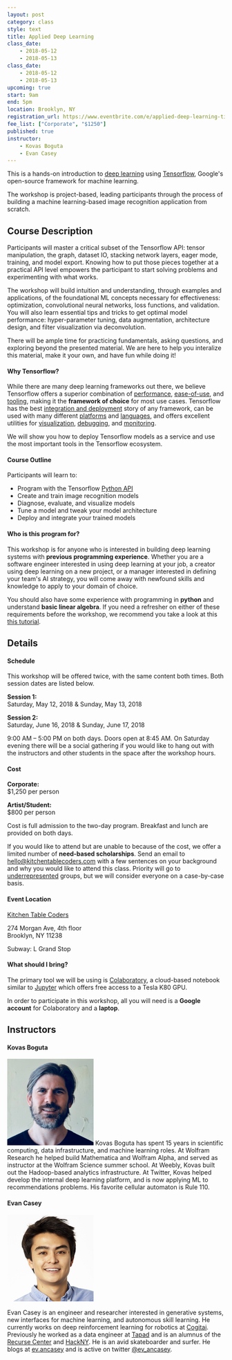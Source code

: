 ```yaml
---
layout: post
category: class
style: text
title: Applied Deep Learning
class_date:
    - 2018-05-12
    - 2018-05-13
class_date:
    - 2018-05-12
    - 2018-05-13
upcoming: true
start: 9am
end: 5pm
location: Brooklyn, NY
registration_url: https://www.eventbrite.com/e/applied-deep-learning-tickets-42720051825
fee_list: ["Corporate", "$1250"]
published: true
instructor:
    - Kovas Boguta
    - Evan Casey
---
```



This is a hands-on introduction to [deep learning](https://en.wikipedia.org/wiki/Deep_learning) using [Tensorflow](https://www.tensorflow.org), Google's open-source framework for machine learning. 

The workshop is project-based, leading participants through the process of building a machine learning-based image recognition application from scratch.

## Course Description

Participants will master a critical subset of the Tensorflow API: tensor manipulation, the graph, dataset IO, stacking network layers, eager mode, training, and model export. Knowing how to put those pieces together at a practical API level empowers the participant to start solving problems and experimenting with what works.

The workshop will build intuition and understanding, through examples and applications, of the foundational ML concepts necessary for effectiveness: optimization, convolutional neural networks, loss functions, and validation. You will also learn essential tips and tricks to get optimal model performance: hyper-parameter tuning, data augmentation, architecture design, and filter visualization via deconvolution. 

There will be ample time for practicing fundamentals, asking questions, and exploring beyond the presented material. We are here to help you interalize this material, make it your own, and have fun while doing it!

#### Why Tensorflow?

While there are many deep learning frameworks out there, we believe Tensorflow offers a superior combination of [performance](https://www.tensorflow.org/performance), [ease-of-use](https://research.googleblog.com/2017/10/eager-execution-imperative-define-by.html), and [tooling](https://www.tensorflow.org/extend/), making it the **framework of choice** for most use cases. Tensorflow has the best [integration and deployment](https://www.tensorflow.org/serving) story of any framework, can be used with many different [platforms](https://www.nvidia.com/en-us/data-center/gpu-accelerated-applications/tensorflow) and [languages](https://js.tensorflow.org), and offers excellent utilities for [visualization](https://www.tensorflow.org/programmers_guide/summaries_and_tensorboard), [debugging](https://www.tensorflow.org/programmers_guide/debugger), and [monitoring](https://www.tensorflow.org/extend).

We will show you how to deploy Tensorflow models as a service and use the most important tools in the Tensorflow ecosystem. 

#### Course Outline

Participants will learn to:  
- Program with the Tensorflow [Python API](https://www.tensorflow.org/api_docs/python)
- Create and train image recognition models
- Diagnose, evaluate, and visualize models 
- Tune a model and tweak your model architecture
- Deploy and integrate your trained models

#### Who is this program for?

This workshop is for anyone who is interested in building deep learning systems with **previous programming experience**. Whether you are a software engineer interested in using deep learning at your job, a creator using deep learning on a new project, or a manager interested in defining your team's AI strategy, you will come away with newfound skills and knowledge to apply to your domain of choice.

You should also have some experience with programming in **python** and understand **basic linear algebra**. If you need a refresher on either of these requirements before the workshop, we recommend you take a look at this [this tutorial](https://web.stanford.edu/class/cs231a/section/section1.pdf).

## Details

#### Schedule

This workshop will be offered twice, with the same content both times. Both session dates are listed below.

**Session 1:**  
Saturday, May 12, 2018 &amp; Sunday, May 13, 2018

**Session 2:**  
Saturday, June 16, 2018 &amp; Sunday, June 17, 2018

9:00 AM – 5:00 PM on both days. Doors open at 8:45 AM. On Saturday evening there will be a social gathering if you would like to hang out with the instructors and other students in the space after the workshop hours.

#### Cost

**Corporate:**  
$1,250 per person

**Artist/Student:**  
$800 per person

Cost is full admission to the two-day program. Breakfast and lunch are provided
on both days.

If you would like to attend but are unable to because of the cost, we offer a limited number of **need-based scholarships**. Send an email to [hello@kitchentablecoders.com](mailto:hello@kitchentablecoders.com) with a few sentences on your background and why you would like to attend this class. Priority will go to [underrepresented](https://www.nsf.gov/statistics/2017/nsf17310/digest/introduction/) groups, but we will consider everyone on a case-by-case basis.

#### Event Location

[Kitchen Table Coders](http://kitchentablecoders.com/)

274 Morgan Ave, 4th floor  
Brooklyn, NY 11238

Subway: L Grand Stop

#### What should I bring?

The primary tool we will be using is [Colaboratory](https://colab.research.google.com/notebooks/welcome.ipynb#recent=true), a cloud-based notebook similar to [Jupyter](http://jupyter.org/) which offers free access to a Tesla K80 GPU.

In order to participate in this workshop, all you will need is a **Google account** for Colaboratory and a **laptop**.

## Instructors

#### Kovas Boguta

<img width="200" src="/assets/img/bios/kovas.jpg" id="markdown-img"> 
Kovas Boguta has spent 15 years in scientific computing, data infrastructure, and machine learning roles. At Wolfram Research he helped build Mathematica and Wolfram Alpha, and served as instructor at the Wolfram Science summer school. At Weebly, Kovas built out the Hadoop-based analytics infrastructure. At Twitter, Kovas helped develop the internal deep learning platform, and is now applying ML to recommendations problems. His favorite cellular automaton is Rule 110.

#### Evan Casey

<img width="200" src="/assets/img/bios/evan_casey.jpg" id="markdown-img">

Evan Casey is an engineer and researcher interested in generative systems, new interfaces for machine learning, and autonomous skill learning. He currently works on deep reinforcement learning for robotics at <a href="http://cogitai.com">Cogitai</a>. Previously he worked as a data engineer at <a href="http://tapad.com">Tapad</a> and is an alumnus of the <a href="http://recurse.com">Recurse Center</a> and <a href="http://hackny.org">HackNY</a>. He is an avid skateboarder and surfer. He blogs at <a href="http://ev.ancasey.com/">ev.ancasey</a> and is active on twitter <a href="https://twitter.com/ev_ancasey">@ev_ancasey</a>.
